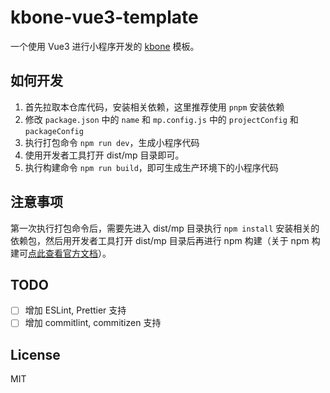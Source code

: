 # kbone-vue3-template

一个使用 Vue3 进行小程序开发的 [kbone](https://github.com/wechat-miniprogram/kbone) 模板。

## 如何开发

1. 首先拉取本仓库代码，安装相关依赖，这里推荐使用 `pnpm` 安装依赖
2. 修改 `package.json` 中的 `name` 和 `mp.config.js` 中的 `projectConfig` 和 `packageConfig`
3. 执行打包命令 `npm run dev`，生成小程序代码
4. 使用开发者工具打开 dist/mp 目录即可。
5. 执行构建命令 `npm run build`，即可生成生产环境下的小程序代码

## 注意事项

第一次执行打包命令后，需要先进入 dist/mp 目录执行 `npm install` 安装相关的依赖包，然后用开发者工具打开 dist/mp 目录后再进行 npm 构建（关于 npm 构建可[点此查看官方文档](https://developers.weixin.qq.com/miniprogram/dev/devtools/npm.html)）。

## TODO

- [ ] 增加 ESLint, Prettier 支持
- [ ] 增加 commitlint, commitizen 支持

## License

MIT

